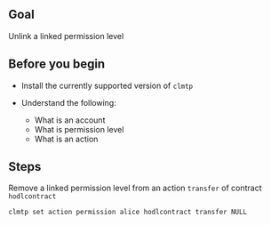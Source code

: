 ## Goal

Unlink a linked permission level

## Before you begin

* Install the currently supported version of `clmtp`

* Understand the following:
  * What is an account
  * What is permission level
  * What is an action

## Steps

Remove a linked permission level from an action `transfer` of contract `hodlcontract`

```sh
clmtp set action permission alice hodlcontract transfer NULL
```